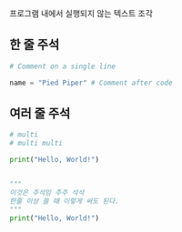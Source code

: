 프로그램 내에서 실행되지 않는 텍스트 조각


## 한 줄 주석
```python
# Comment on a single line

name = "Pied Piper" # Comment after code
```

## 여러 줄 주석
```python
# multi
# multi multi

print("Hello, World!")


"""
이것은 주석임 주주 석석
한줄 이상 쓸 때 이렇게 써도 된다.
"""
print("Hello, World!")
```

